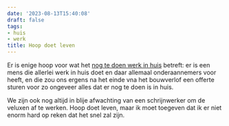```yaml
---
date: '2023-08-13T15:40:08'
draft: false
tags:
- huis
- werk
title: Hoop doet leven
---
```


Er is enige hoop voor wat het [nog te doen werk in huis](/huis/todo) betreft: er is een mens die allerlei werk in huis doet en daar allemaal onderaannemers voor heeft, en die zou ons ergens na het einde vna het bouwverlof een offerte sturen voor zo ongeveer alles dat er nog te doen is in huis. 

We zijn ook nog altijd in blije afwachting van een schrijnwerker om de veluxen af te werken. Hoop doet leven, maar ik moet toegeven dat ik er niet enorm hard op reken dat het snel zal zijn. 
